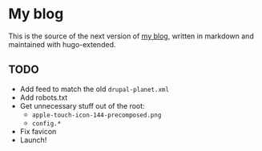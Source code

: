 # My blog

This is the source of the next version of [my blog](https://ohthehugemanatee.org), written in markdown and maintained with hugo-extended.

## TODO

- Add feed to match the old `drupal-planet.xml`
- Add robots.txt
- Get unnecessary stuff out of the root:
  - `apple-touch-icon-144-precomposed.png` 
  - `config.*`
- Fix favicon
- Launch!
